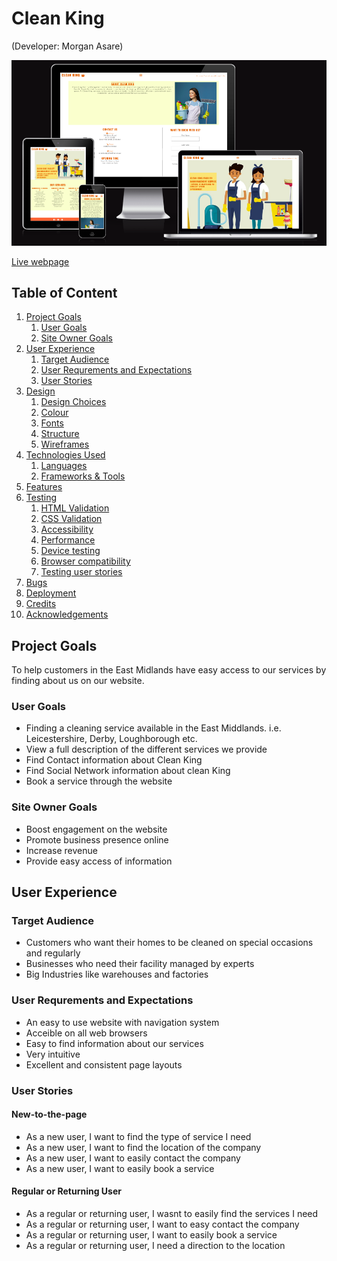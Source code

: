# Clean King

(Developer: Morgan Asare)

![Mockup image](docs/mockup-image.png)

[Live webpage](https://cleanoak.github.io/clean-king/index.html)

## Table of Content

1. [Project Goals](#project-goals)
    1. [User Goals](#user-goals)
    2. [Site Owner Goals](#site-owner-goals)
2. [User Experience](#user-experience)
    1. [Target Audience](#target-audience)
    2. [User Requrements and Expectations](#user-requrements-and-expectations)
    3. [User Stories](#user-stories)
3. [Design](#design)
    1. [Design Choices](#design-choices)
    2. [Colour](#colours)
    3. [Fonts](#fonts)
    4. [Structure](#structure)
    5. [Wireframes](#wireframes)
4. [Technologies Used](#technologies-used)
    1. [Languages](#languages)
    2. [Frameworks & Tools](#frameworks-&-tools)
5. [Features](#features)
6. [Testing](#validation)
    1. [HTML Validation](#HTML-validation)
    2. [CSS Validation](#CSS-validation)
    3. [Accessibility](#accessibility)
    4. [Performance](#performance)
    5. [Device testing](#performing-tests-on-various-devices)
    6. [Browser compatibility](#browser-compatability)
    7. [Testing user stories](#testing-user-stories)
8. [Bugs](#Bugs)
9. [Deployment](#deployment)
10. [Credits](#credits)
11. [Acknowledgements](#acknowledgements)


## Project Goals

To help customers in the East Midlands have easy access to our services by finding about us on our website.

### User Goals
- Finding a cleaning service available in the East Middlands. i.e. Leicestershire, Derby, Loughborough etc.
- View a full description of the different services we provide
- Find Contact information about Clean King
- Find Social Network information about clean King
- Book a service through the website

### Site Owner Goals
- Boost engagement on the website
- Promote business presence online
- Increase revenue
- Provide easy access of information

## User Experience

### Target Audience
- Customers who want their homes to be cleaned on special occasions and regularly
- Businesses who need their facility managed by experts
- Big Industries like warehouses and factories

### User Requrements and Expectations

- An easy to use website with navigation system
- Acceible on all web browsers
- Easy to find information about our services
- Very intuitive
- Excellent and consistent page layouts

### User Stories

#### New-to-the-page

- As a new user, I want to find the type of service I need
- As a new user, I want to find the location of the company
- As a new user, I want to easily contact the company
- As a new user, I want to easily book a service

#### Regular or Returning User

- As a regular or returning user, I wasnt to easily find the services I need
- As a regular or returning user, I want to easy contact the company 
- As a regular or returning user, I want to easily book a service
- As a regular or returning user, I need a direction to the location





